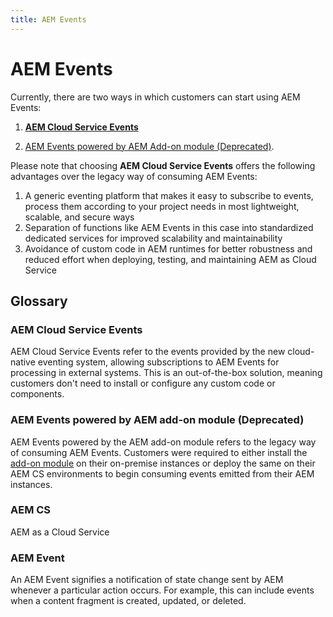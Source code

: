 ```yaml
---
title: AEM Events
---
```


# AEM Events

Currently, there are two ways in which customers can start using AEM Events:
1. **[AEM Cloud Service Events](./cloud-native/index.md)**

2. [AEM Events powered by AEM Add-on module (Deprecated)](./aem-addon-module/index.md).

Please note that choosing **AEM Cloud Service Events** offers the following advantages over the legacy way of consuming AEM Events:

1. A generic eventing platform that makes it easy to subscribe to events, process them according to your project needs in most lightweight, scalable, and secure ways
2. Separation of functions like AEM Events in this case into standardized dedicated services for improved scalability and maintainability
3. Avoidance of custom code in AEM runtimes for better robustness and reduced effort when deploying, testing, and maintaining AEM as Cloud Service

## Glossary

### AEM Cloud Service Events

AEM Cloud Service Events refer to the events provided by the new cloud-native eventing system, allowing subscriptions to AEM Events for processing in external systems. This is an out-of-the-box solution, meaning customers don't need to install or configure any custom code or components.

### AEM Events powered by AEM add-on module (Deprecated)

AEM Events powered by the AEM add-on module refers to the legacy way of consuming AEM Events. Customers were required to either install the [add-on module](https://github.com/adobe/aio-lib-java/tree/main/aem/aio_aem_events) on their on-premise instances or deploy the same on their AEM CS environments to begin consuming events emitted from their AEM instances.

### AEM CS

AEM as a Cloud Service

### AEM Event

An AEM Event signifies a notification of state change sent by AEM whenever a particular action occurs. For example, this can include events when a content fragment is created, updated, or deleted.

